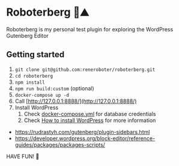 # Roboterberg 🤖⛰️

Roboterberg is my personal test plugin for exploring the WordPress Gutenberg Editor

## Getting started

1. `git clone git@github.com:reneroboter/roboterberg.git`
1. `cd roboterberg`
1. `npm install`
1. `npm run build:custom` (optional)
1. `docker-compose up -d`
1. Call [http://127.0.0.1:8888/](http://127.0.0.1:8888/)
1. Install WordPress
    1. Check [docker-compose.yml](./docker-compose.yml) for database credentials
    2. Check [How to install WordPress](https://wordpress.org/support/article/how-to-install-wordpress/) for more
       information


* https://rudrastyh.com/gutenberg/plugin-sidebars.html
* https://developer.wordpress.org/block-editor/reference-guides/packages/packages-scripts/


HAVE FUN! 🎉